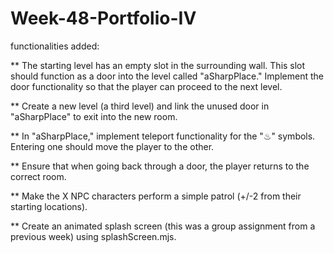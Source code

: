 # Week-48-Portfolio-IV

functionalities added:

** The starting level has an empty slot in the surrounding wall. This slot should function as a door into the level called "aSharpPlace." Implement the door functionality so that the player can proceed to the next level.

** Create a new level (a third level) and link the unused door in "aSharpPlace" to exit into the new room.

** In "aSharpPlace," implement teleport functionality for the "♨︎" symbols. Entering one should move the player to the other.

** Ensure that when going back through a door, the player returns to the correct room.

** Make the X NPC characters perform a simple patrol (+/-2 from their starting locations).

** Create an animated splash screen (this was a group assignment from a previous week) using splashScreen.mjs.

